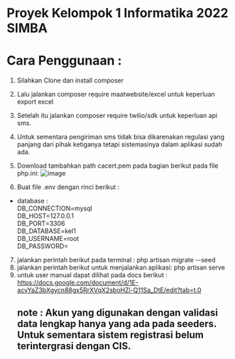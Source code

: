 # Proyek Kelompok 1 Informatika 2022 SIMBA

# Cara Penggunaan :

1. Silahkan Clone dan install composer
2. Lalu jalankan composer require maatwebsite/excel untuk keperluan export excel
3. Setelah itu jalankan composer require twilio/sdk untuk keperluan api sms.
4. Untuk sementara pengiriman sms tidak bisa dikarenakan regulasi yang panjang dari pihak ketiganya tetapi sistemasinya dalam aplikasi sudah ada.
5. Download tambahkan path cacert.pem pada bagian berikut pada file php.ini:
   ![image](https://github.com/user-attachments/assets/6dc63a1d-81e8-40cf-acb8-064461a3ae1f)

6. Buat file .env dengan rinci berikut :
-   database :  
    DB_CONNECTION=mysql  
    DB_HOST=127.0.0.1  
    DB_PORT=3306  
    DB_DATABASE=kel1  
    DB_USERNAME=root  
    DB_PASSWORD=  

7. jalankan perintah berikut pada terminal : php artisan migrate --seed
8. jalankan perintah berikut untuk menjalankan aplikasi: php artisan serve
9. untuk user manual dapat dilihat pada docs berikut : https://docs.google.com/document/d/1E-acvYaZ3bXgycn88gx5RrXVqX2sboHZl-Q11Sa_DtE/edit?tab=t.0
   ## note : Akun yang digunakan dengan validasi data lengkap hanya yang ada pada seeders. Untuk sementara sistem registrasi belum terintergrasi dengan CIS. 
   
